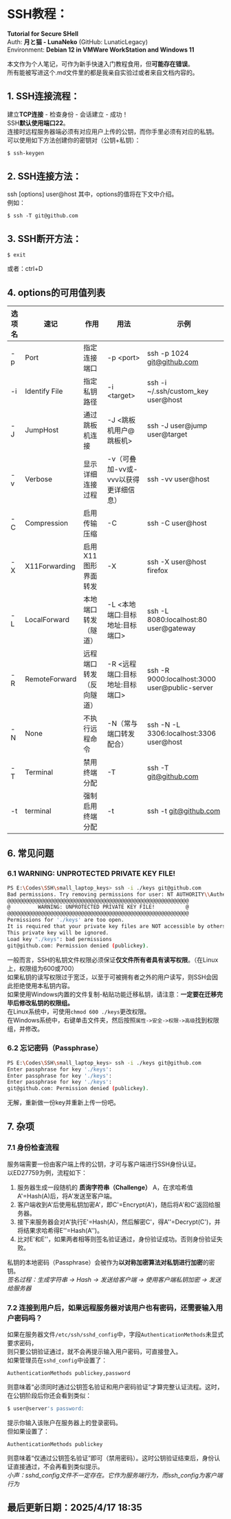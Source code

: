 # SSH教程：
**Tutorial for Secure SHell** <br>
Auth: **月と猫 - LunaNeko** (GitHub: LunaticLegacy) <br>
Environment: **Debian 12 in VMWare WorkStation and Windows 11** <br>

本文作为个人笔记，可作为新手快速入门教程食用，但**可能存在错误**。<br>
所有能被写进这个.md文件里的都是我亲自实验过或者来自文档内容的。<br>

## 1. SSH连接流程：
建立**TCP连接** - 检查身份 - 会话建立 - 成功！<br>
SSH**默认使用端口22**。<br>
连接时远程服务器端必须有对应用户上传的公钥，而你手里必须有对应的私钥。<br>
可以使用如下方法创建你的密钥对（公钥+私钥）：<br>
```bash
$ ssh-keygen
```
## 2. SSH连接方法：
ssh [options] user@host
其中，options的值将在下文中介绍。<br>
例如：
```
$ ssh -T git@github.com
```

## 3. SSH断开方法：
```
$ exit
```
或者：ctrl+D <br>

## 4. options的可用值列表
| 选项名 | 速记 | 作用 | 用法 | 示例 |
|----------|------------|----------|----------|--------------|
| -p | Port | 指定连接端口 | -p \<port\> | ssh -p 1024 git@github.com |
| -i | Identify File | 指定私钥路径 | -i \<target\> | ssh -i ~/.ssh/custom_key user@host |
| -J | JumpHost | 通过跳板机连接 | -J <跳板机用户@跳板机> | ssh -J user@jump user@target |
| -v | Verbose | 显示详细连接过程 | -v（可叠加-vv或-vvv以获得更详细信息） | ssh -vv user@host |
| -C | Compression | 启用传输压缩 | -C | ssh -C user@host |
| -X | X11Forwarding | 启用X11图形界面转发 | -X | ssh -X user@host firefox |
| -L | LocalForward | 本地端口转发（隧道） | -L <本地端口:目标地址:目标端口> | ssh -L 8080:localhost:80 user@gateway
| -R | RemoteForward | 远程端口转发（反向隧道） | -R <远程端口:目标地址:目标端口> | ssh -R 9000:localhost:3000 user@public-server
| -N | None | 不执行远程命令 | -N（常与端口转发配合） | ssh -N -L 3306:localhost:3306 user@host |
| -T | Terminal | 禁用终端分配 | -T | ssh -T git@github.com
| -t | terminal | 强制启用终端分配 | -t | ssh -t git@github.com

## 6. 常见问题

### 6.1  WARNING: UNPROTECTED PRIVATE KEY FILE!
```bash
PS E:\Codes\SSH\small_laptop_keys> ssh -i ./keys git@github.com
Bad permissions. Try removing permissions for user: NT AUTHORITY\\Authenticated Users (S-1-5-11) on file E:/Codes/SSH/small_laptop_keys/keys.
@@@@@@@@@@@@@@@@@@@@@@@@@@@@@@@@@@@@@@@@@@@@@@@@@@@@@@@@@@@
@         WARNING: UNPROTECTED PRIVATE KEY FILE!          @
@@@@@@@@@@@@@@@@@@@@@@@@@@@@@@@@@@@@@@@@@@@@@@@@@@@@@@@@@@@
Permissions for './keys' are too open.
It is required that your private key files are NOT accessible by others.
This private key will be ignored.
Load key "./keys": bad permissions
git@github.com: Permission denied (publickey).
```
一般而言，SSH的私钥文件权限必须保证**仅文件所有者具有读写权限**。（在Linux上，权限组为600或700）<br>
如果私钥的读写权限过于宽泛，以至于可被拥有者之外的用户读写，则SSH会因此拒绝使用本私钥内容。<br>
如果使用Windows内置的文件复制-粘贴功能迁移私钥，请注意：**一定要在迁移完毕后修改私钥的权限组。**<br>
在Linux系统中，可使用`chmod 600 ./keys`更改权限。<br>
在Windows系统中，右键单击文件夹，然后按照`属性->安全->权限->高级`找到权限组，并修改。


### 6.2 忘记密码（Passphrase）
```bash
PS E:\Codes\SSH\small_laptop_keys> ssh -i ./keys git@github.com
Enter passphrase for key './keys':
Enter passphrase for key './keys':
Enter passphrase for key './keys':
git@github.com: Permission denied (publickey).
```
无解，重新做一份key并重新上传一份吧。<br>

## 7. 杂项

### 7.1 身份检查流程
服务端需要一份由客户端上传的公钥，才可与客户端进行SSH身份认证。<br>
以ED27759为例，流程如下：

1. 服务器生成一段随机的 **质询字符串（Challenge）** A，在求哈希值A'=Hash(A)后，将A'发送至客户端。<br>
2. 客户端收到A'后使用私钥加密A'，即C'=Encrypt(A')，随后将A'和C'返回给服务器。
3. 接下来服务器会对A'执行E'=Hash(A)，然后解密C'，得A''=Decrypt(C')，并将结果求哈希得E''=Hash(A'')。<br>
4. 比对E'和E''，如果两者相等则签名验证通过，身份验证成功。否则身份验证失败。<br>

私钥的本地密码（Passphrase）会被作为**以对称加密算法对私钥进行加密**的密钥。<br>
*签名过程：生成字符串 -> Hash -> 发送给客户端 -> 使用客户端私钥加密 -> 发送给服务器*

### 7.2 连接到用户后，如果远程服务器对该用户也有密码，还需要输入用户密码吗？
如果在服务器文件`/etc/ssh/sshd_config`中，字段`AuthenticationMethods`未显式要求密码，<br>
则只要公钥验证通过，就不会再提示输入用户密码，可直接登入。<br>
如果管理员在`sshd_config`中设置了：
```text
AuthenticationMethods publickey,password
```
则意味着“必须同时通过公钥签名验证和用户密码验证”才算完整认证流程。这时，在公钥阶段后你还会看到类似：
```bash
$ user@server's password:
```
提示你输入该账户在服务器上的登录密码。<br>
但如果设置了：
```
AuthenticationMethods publickey
```
则意味着“仅通过公钥签名验证”即可（禁用密码）。这时公钥验证结束后，身份认证直接通过，不会再看到类似提示。<br>
*小声：sshd_config文件不一定存在。它作为服务端行为，而ssh_config为客户端行为*

## 最后更新日期：2025/4/17 18:35
